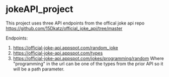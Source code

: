 # jokeAPI_project

This project uses three API endpoints from the offical joke api repo
https://github.com/15Dkatz/official_joke_api/tree/master

Endpoints: 

1. https://official-joke-api.appspot.com/random_joke
2. https://official-joke-api.appspot.com/types
3. https://official-joke-api.appspot.com/jokes/programming/random Where "programming" in the url can be one of the types from the prior API so it will be a path parameter.